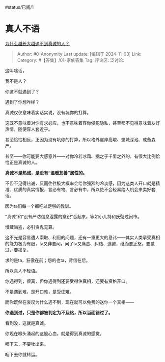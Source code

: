 #status/已阅/1 

# 真人不语
[为什么越长大越遇不到真诚的人？](https://www.zhihu.com/question/653334528/answer/21523835548)

> Author: #0-Anonymity
> Last update: [编辑于 2024-11-03]
> Link:
> Category: #【答集】/01-家族答集 
> Tag: 
> 评论区:
> 泛讨论:

这叫啥话，

我不是人？

你这不就遇到了？

遇到了你想咋样？

真诚仅仅意味着实话实说，没有坑你的打算。

这既不意味着对你有求必应，也不意味着容你侵犯隐私，甚至都不见得意味着友好热情，随便容人套近乎。

甚至恰恰相反，正因为没有坑你的打算，所以格外崖岸高峻、坚城深池、戒备森严。

甚至——你可能要大感意外——对你冷若冰霜、据之于千里之外的，有很大比例恰恰正是真诚的人。

**真诚不是热诚，是没有“温暖友善”属性的。**

不但不见得热诚，反而往往极大概率会给你强烈的冷淡感，因为这类人开口就是精准、优质的真实情报，言必有物、言必有中，所以绝不会轻易给人机会来卖好套话。

因为ta们每一个都吃过足够的教训。

“真诚”和“没有严防信息泄露的意识”合起来，等如小儿持和氏璧过闹市。

慢藏诲盗，必引贪鬼无算。

这不光是容易遭人索取、利用的问题，还有一重更大的忌讳——其实人类承受真相的能力极为有限，ta又非要问，问了ta又痛苦、纠结、逃避，继而要迁怒，要贰过，要报复。

求的是ta，狂傲在前；怨的也ta，背信在后。

所以真人不轻语。

你遇得到，很真，但你遇得到还要受得住真相，还要有资格开口。

不是遇到难，是开口难，是受住难。

而你既然在哀叹为什么遇不到，现在就可以免费的送你一个真相——

**你遇到过，只是你都被判定为不及格，所以当面错过了。**

看到没，这就是真诚。

你现在喉头涌起的这股心血，就是得到真诚的感觉。

咽下去，不要吐出来。

咽下去你就转运。